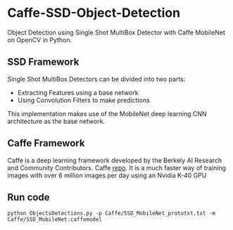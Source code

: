 # Caffe-SSD-Object-Detection
Object Detection using Single Shot MultiBox Detector with Caffe MobileNet on OpenCV in Python.

## SSD Framework
Single Shot MultiBox Detectors can be divided into two parts:
 
 - Extracting Features using a base network
 - Using Convolution Filters to make predictions
 
 This implementation makes use of the MobileNet deep learning CNN architecture as the base network. 

## Caffe Framework
Caffe is a deep learning framework developed by the Berkely AI Research and Community Contributors. Caffe [repo](https://github.com/BVLC/caffe). It is a much faster way of training images with over 6 million images per day using an Nvidia 
K-40 GPU

## Run code
`python ObjectsDetections.py -p Caffe/SSD_MobileNet_prototxt.txt -m Caffe/SSD_MobileNet.caffemodel`

